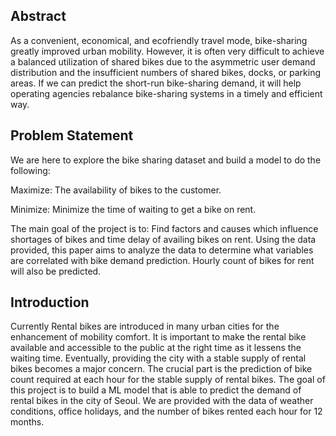 ## Abstract
As a convenient, economical, and ecofriendly travel mode, bike-sharing greatly improved urban mobility. However, it is often very difficult to achieve a balanced utilization of shared bikes due to the asymmetric user demand distribution and the insufficient numbers of shared bikes, docks, or parking areas. If we can predict the short-run bike-sharing demand, it will help operating agencies rebalance bike-sharing systems in a timely and efficient way.

## Problem Statement
We are here to explore the bike sharing dataset and build a model to do the following:

Maximize: The availability of bikes to the customer.

Minimize: Minimize the time of waiting to get a bike on rent. 

The main goal of the project is to: Find factors and causes which influence shortages of bikes and time delay of availing bikes on rent. Using the data provided, this paper aims to analyze the data to determine what variables are correlated with bike demand prediction. Hourly count of bikes for rent will also be predicted.

## Introduction
Currently Rental bikes are introduced in many urban cities for the enhancement of mobility comfort. It is important to make the rental bike available and accessible to the public at the right time as it lessens the waiting time. Eventually, providing the city with a stable supply of rental bikes becomes a major concern. The crucial part is the prediction of bike count required at each hour for the stable supply of rental bikes.
The goal of this project is to build a ML model that is able to predict the demand of rental bikes in the city of Seoul. We are provided with the data of weather conditions, office holidays, and the number of bikes rented each hour for 12 months.
